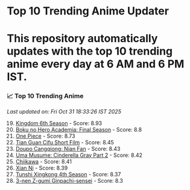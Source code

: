 # Top 10 Trending Anime Updater
# This repository automatically updates with the top 10 trending anime every day at 6 AM and 6 PM IST.

<!-- ANIME_LIST_START -->
### 📈 Top 10 Trending Anime

*Last updated on: Fri Oct 31 18:33:26 IST 2025*

19. [Kingdom 6th Season](https://myanimelist.net/anime/61517) - Score: 8.93
37. [Boku no Hero Academia: Final Season](https://myanimelist.net/anime/60098) - Score: 8.8
54. [One Piece](https://myanimelist.net/anime/21) - Score: 8.73
179. [Tian Guan Cifu Short Film](https://myanimelist.net/anime/60988) - Score: 8.45
187. [Doupo Cangqiong: Nian Fan](https://myanimelist.net/anime/51039) - Score: 8.43
202. [Uma Musume: Cinderella Gray Part 2](https://myanimelist.net/anime/61930) - Score: 8.42
208. [Chiikawa](https://myanimelist.net/anime/50250) - Score: 8.41
220. [Xian Ni](https://myanimelist.net/anime/55809) - Score: 8.39
234. [Tunshi Xingkong 4th Season](https://myanimelist.net/anime/56524) - Score: 8.37
297. [3-nen Z-gumi Ginpachi-sensei](https://myanimelist.net/anime/54757) - Score: 8.3

<!-- ANIME_LIST_END -->
